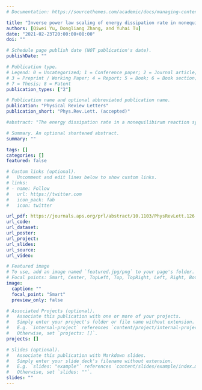 ```yaml
---
# Documentation: https://sourcethemes.com/academic/docs/managing-content/

title: "Inverse power law scaling of energy dissipation rate in nonequilibrium reaction networks"
authors: [Qiwei Yu, Dongliang Zhang, and Yuhai Tu]
date: "2021-02-23T20:00:00+08:00"
doi: ""

# Schedule page publish date (NOT publication's date).
publishDate: ""

# Publication type.
# Legend: 0 = Uncategorized; 1 = Conference paper; 2 = Journal article;
# 3 = Preprint / Working Paper; 4 = Report; 5 = Book; 6 = Book section;
# 7 = Thesis; 8 = Patent
publication_types: ["2"]

# Publication name and optional abbreviated publication name.
publication: "Physical Review Letters"
publication_short: "Phys.Rev.Lett. (accepted)"

#abstract: "The energy dissipation rate in a nonequilibirum reaction system can be determined by the reaction rates in the underlying reaction network. By developing a coarse-graining process in state space and a corresponding renormalization procedure for reaction rates, we find that energy dissipation rate has an inverse power-law dependence on the number of microscopic states in a coarse-grained state. The dissipation scaling law requires self-similarity of the underlying network, and the scaling exponent depends on the network structure and the flux correlation. Existence of the inverse dissipation scaling law is shown in realistic biochemical systems such as biochemical oscillators and microtubule-kinesin active flow systems."

# Summary. An optional shortened abstract.
summary: ""

tags: []
categories: []
featured: false

# Custom links (optional).
#   Uncomment and edit lines below to show custom links.
# links:
# - name: Follow
#   url: https://twitter.com
#   icon_pack: fab
#   icon: twitter

url_pdf: https://journals.aps.org/prl/abstract/10.1103/PhysRevLett.126.080601
url_code:
url_dataset:
url_poster:
url_project: 
url_slides:
url_source:
url_video: 

# Featured image
# To use, add an image named `featured.jpg/png` to your page's folder. 
# Focal points: Smart, Center, TopLeft, Top, TopRight, Left, Right, BottomLeft, Bottom, BottomRight.
image:
  caption: ""
  focal_point: "Smart"
  preview_only: false

# Associated Projects (optional).
#   Associate this publication with one or more of your projects.
#   Simply enter your project's folder or file name without extension.
#   E.g. `internal-project` references `content/project/internal-project/index.md`.
#   Otherwise, set `projects: []`.
projects: []

# Slides (optional).
#   Associate this publication with Markdown slides.
#   Simply enter your slide deck's filename without extension.
#   E.g. `slides: "example"` references `content/slides/example/index.md`.
#   Otherwise, set `slides: ""`.
slides: ""
---
```

